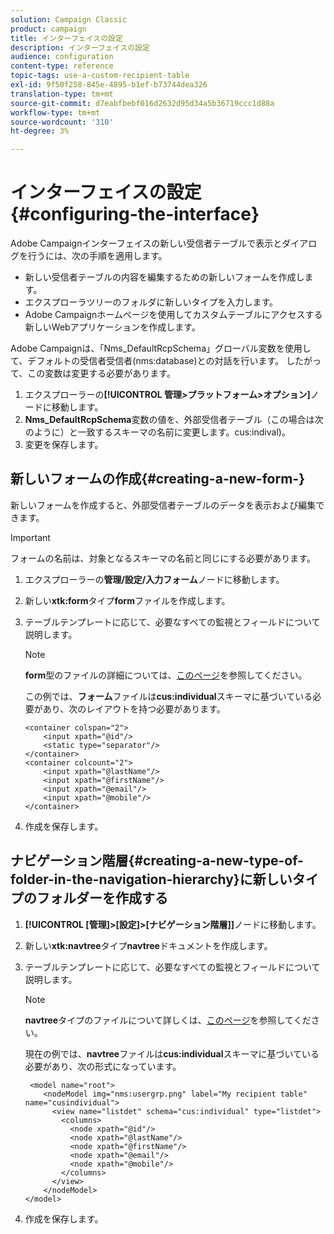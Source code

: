 ```yaml
---
solution: Campaign Classic
product: campaign
title: インターフェイスの設定
description: インターフェイスの設定
audience: configuration
content-type: reference
topic-tags: use-a-custom-recipient-table
exl-id: 9f50f258-845e-4895-b1ef-b73744dea326
translation-type: tm+mt
source-git-commit: d7eabfbebf016d2632d95d34a5b36719ccc1d88a
workflow-type: tm+mt
source-wordcount: '310'
ht-degree: 3%

---
```


# インターフェイスの設定{#configuring-the-interface}

Adobe Campaignインターフェイスの新しい受信者テーブルで表示とダイアログを行うには、次の手順を適用します。

* 新しい受信者テーブルの内容を編集するための新しいフォームを作成します。
* エクスプローラツリーのフォルダに新しいタイプを入力します。
* Adobe Campaignホームページを使用してカスタムテーブルにアクセスする新しいWebアプリケーションを作成します。

Adobe Campaignは、「Nms_DefaultRcpSchema」グローバル変数を使用して、デフォルトの受信者受信者(nms:database)との対話を行います。 したがって、この変数は変更する必要があります。

1. エクスプローラーの&#x200B;**[!UICONTROL 管理>プラットフォーム>オプション]**&#x200B;ノードに移動します。
1. **Nms_DefaultRcpSchema**&#x200B;変数の値を、外部受信者テーブル（この場合は次のように）と一致するスキーマの名前に変更します。cus:indival)。
1. 変更を保存します。

## 新しいフォームの作成{#creating-a-new-form-}

新しいフォームを作成すると、外部受信者テーブルのデータを表示および編集できます。

>[!IMPORTANT]
>
>フォームの名前は、対象となるスキーマの名前と同じにする必要があります。

1. エクスプローラーの&#x200B;**管理/設定/入力フォーム**&#x200B;ノードに移動します。
1. 新しい&#x200B;**xtk:form**&#x200B;タイプ&#x200B;**form**&#x200B;ファイルを作成します。
1. テーブルテンプレートに応じて、必要なすべての監視とフィールドについて説明します。

   >[!NOTE]
   >
   >**form**&#x200B;型のファイルの詳細については、[このページ](../../configuration/using/identifying-a-form.md)を参照してください。

   この例では、**フォーム**&#x200B;ファイルは&#x200B;**cus:individual**&#x200B;スキーマに基づいている必要があり、次のレイアウトを持つ必要があります。

   ```
   <container colspan="2">
       <input xpath="@id"/>
       <static type="separator"/>
   </container>
   <container colcount="2">
       <input xpath="@lastName"/>
       <input xpath="@firstName"/>
       <input xpath="@email"/>
       <input xpath="@mobile"/>
   </container> 
   ```

1. 作成を保存します。

## ナビゲーション階層{#creating-a-new-type-of-folder-in-the-navigation-hierarchy}に新しいタイプのフォルダーを作成する

1. **[!UICONTROL [管理]>[設定]>[ナビゲーション階層]]**&#x200B;ノードに移動します。
1. 新しい&#x200B;**xtk:navtree**&#x200B;タイプ&#x200B;**navtree**&#x200B;ドキュメントを作成します。
1. テーブルテンプレートに応じて、必要なすべての監視とフィールドについて説明します。

   >[!NOTE]
   >
   >**navtree**&#x200B;タイプのファイルについて詳しくは、[このページ](../../platform/using/adobe-campaign-explorer.md#about-navigation-hierarchy)を参照してください。

   現在の例では、**navtree**&#x200B;ファイルは&#x200B;**cus:individual**&#x200B;スキーマに基づいている必要があり、次の形式になっています。

   ```
    <model name="root">
       <nodeModel img="nms:usergrp.png" label="My recipient table" name="cusindividual">
         <view name="listdet" schema="cus:individual" type="listdet">
           <columns>
             <node xpath="@id"/>
             <node xpath="@lastName"/>
             <node xpath="@firstName"/>
             <node xpath="@email"/>
             <node xpath="@mobile"/>
           </columns>
         </view>
       </nodeModel>
   </model>
   ```

1. 作成を保存します。
